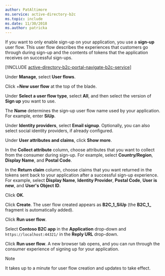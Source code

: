 ```yaml
---
author: PatAltimore
ms.service: active-directory-b2c 
ms.topic: include
ms.date: 11/30/2018
ms.author: patricka
---
```

If you want to only enable sign-up on your application, you use a **sign-up** user flow. This user flow describes the experiences that customers go through during sign-up and the contents of tokens that the application receives on successful sign-ups.

[!INCLUDE [active-directory-b2c-portal-navigate-b2c-service](active-directory-b2c-portal-navigate-b2c-service.md)]

Under **Manage**, select **User flows**.

Click +**New user flow** at the top of the blade.

Under **Select a user flow type**, select **All**, and then select the version of **Sign up** you want to use.

The **Name** determines the sign-up user flow name used by your application. For example, enter **SiUp**.

Under **Identity providers**, select **Email signup**. Optionally, you can also select social identity providers, if already configured.

Under  **User attributes and claims**, click **Show more**.

In the **Collect attribute** column, choose attributes that you want to collect from the consumer during sign-up. For example, select **Country/Region**, **Display Name**, and **Postal Code**.

In the **Return claim** column, choose claims that you want returned in the tokens sent back to your application after a successful sign-up experience. For example, select **Display Name**, **Identity Provider**, **Postal Code**, **User is new**, and **User's Object ID**.

Click **OK**.

Click **Create**. The user flow created appears as **B2C_1_SiUp** (the **B2C\_1\_** fragment is automatically added).

Click **Run user flow**.

Select **Contoso B2C app** in the **Application** drop-down and `https://localhost:44321/` in the **Reply URL** drop-down.

Click **Run user flow**. A new browser tab opens, and you can run through the consumer experience of signing up for your application.

> [!NOTE]
> It takes up to a minute for user flow creation and updates to take effect.
>